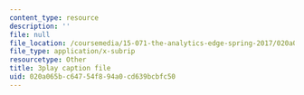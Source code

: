 ```yaml
---
content_type: resource
description: ''
file: null
file_location: /coursemedia/15-071-the-analytics-edge-spring-2017/020a065bc64754f894a0cd639bcbfc50_-mW-DYFyGqg.vtt
file_type: application/x-subrip
resourcetype: Other
title: 3play caption file
uid: 020a065b-c647-54f8-94a0-cd639bcbfc50
---
```

